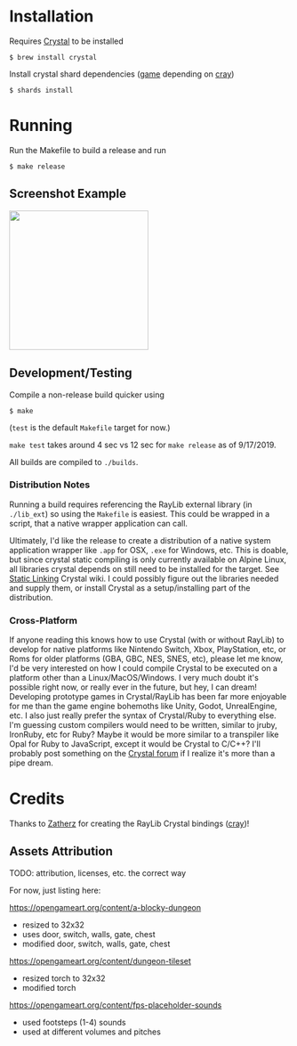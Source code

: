 # Installation

Requires [Crystal](https://crystal-lang.org) to be installed

```
$ brew install crystal
```

Install crystal shard dependencies ([game](https://github.com/mswieboda/game) depending on [cray](https://gitlab.com/Zatherz/cray))

```
$ shards install
```

# Running

Run the Makefile to build a release and run

```
$ make release
```

## Screenshot Example

<img src="https://user-images.githubusercontent.com/2223822/64809064-1bb50100-d55e-11e9-80b4-912859f9407d.png" width="250">

## Development/Testing

Compile a non-release build quicker using

```
$ make
```

(`test` is the default `Makefile` target for now.)

`make test` takes around 4 sec vs 12 sec for `make release` as of 9/17/2019.

All builds are compiled to `./builds`.

### Distribution Notes

Running a build requires referencing the RayLib external library (in `./lib_ext`) so using the `Makefile` is easiest. This could be wrapped in a script, that a native wrapper application can call.

Ultimately, I'd like the release to create a distribution of a native system application wrapper like `.app` for OSX, `.exe` for Windows, etc. This is doable, but since crystal static compiling is only currently available on Alpine Linux, all libraries crystal depends on still need to be installed for the target. See [Static Linking](https://github.com/crystal-lang/crystal/wiki/Static-Linking) Crystal wiki. I could possibly figure out the libraries needed and supply them, or install Crystal as a setup/installing part of the distribution.

### Cross-Platform

If anyone reading this knows how to use Crystal (with or without RayLib) to develop for native platforms like Nintendo Switch, Xbox, PlayStation, etc, or Roms for older platforms (GBA, GBC, NES, SNES, etc), please let me know, I'd be very interested on how I could compile Crystal to be executed on a platform other than a Linux/MacOS/Windows. I very much doubt it's possible right now, or really ever in the future, but hey, I can dream! Developing prototype games in Crystal/RayLib has been far more enjoyable for me than the game engine bohemoths like Unity, Godot, UnrealEngine, etc. I also just really prefer the syntax of Crystal/Ruby to everything else. I'm guessing custom compilers would need to be written, similar to jruby, IronRuby, etc for Ruby? Maybe it would be more similar to a transpiler like Opal for Ruby to JavaScript, except it would be Crystal to C/C++? I'll probably post something on the [Crystal forum](https://forum.crystal-lang.org/) if I realize it's more than a pipe dream.

# Credits

Thanks to [Zatherz](https://gitlab.com/Zatherz) for creating the RayLib Crystal bindings ([cray](https://gitlab.com/Zatherz/cray))!

## Assets Attribution

TODO: attribution, licenses, etc. the correct way

For now, just listing here:

https://opengameart.org/content/a-blocky-dungeon
- resized to 32x32
- uses door, switch, walls, gate, chest
- modified door, switch, walls, gate, chest

https://opengameart.org/content/dungeon-tileset
- resized torch to 32x32
- modified torch

https://opengameart.org/content/fps-placeholder-sounds
- used footsteps (1-4) sounds
- used at different volumes and pitches
